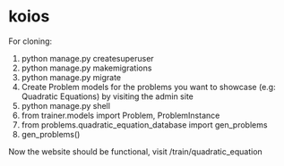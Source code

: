 # koios

For cloning:

1. python manage.py createsuperuser
2. python manage.py makemigrations
3. python manage.py migrate
4. Create Problem models for the problems you want to showcase (e.g: Quadratic Equations) by visiting the admin site
5. python manage.py shell
6. from trainer.models import Problem, ProblemInstance
7. from problems.quadratic_equation_database import gen_problems
8. gen_problems()


Now the website should be functional, visit /train/quadratic_equation

